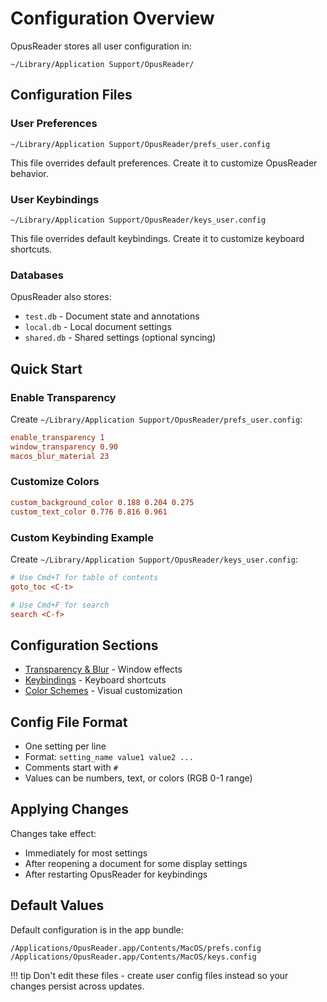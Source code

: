 # Configuration Overview

OpusReader stores all user configuration in:

```
~/Library/Application Support/OpusReader/
```

## Configuration Files

### User Preferences
```
~/Library/Application Support/OpusReader/prefs_user.config
```

This file overrides default preferences. Create it to customize OpusReader behavior.

### User Keybindings
```
~/Library/Application Support/OpusReader/keys_user.config
```

This file overrides default keybindings. Create it to customize keyboard shortcuts.

### Databases
OpusReader also stores:

- `test.db` - Document state and annotations
- `local.db` - Local document settings
- `shared.db` - Shared settings (optional syncing)

## Quick Start

### Enable Transparency

Create `~/Library/Application Support/OpusReader/prefs_user.config`:

```ini
enable_transparency 1
window_transparency 0.90
macos_blur_material 23
```

### Customize Colors

```ini
custom_background_color 0.188 0.204 0.275
custom_text_color 0.776 0.816 0.961
```

### Custom Keybinding Example

Create `~/Library/Application Support/OpusReader/keys_user.config`:

```ini
# Use Cmd+T for table of contents
goto_toc <C-t>

# Use Cmd+F for search
search <C-f>
```

## Configuration Sections

- [Transparency & Blur](transparency.md) - Window effects
- [Keybindings](keybindings.md) - Keyboard shortcuts
- [Color Schemes](colors.md) - Visual customization

## Config File Format

- One setting per line
- Format: `setting_name value1 value2 ...`
- Comments start with `#`
- Values can be numbers, text, or colors (RGB 0-1 range)

## Applying Changes

Changes take effect:

- Immediately for most settings
- After reopening a document for some display settings
- After restarting OpusReader for keybindings

## Default Values

Default configuration is in the app bundle:
```
/Applications/OpusReader.app/Contents/MacOS/prefs.config
/Applications/OpusReader.app/Contents/MacOS/keys.config
```

!!! tip
    Don't edit these files - create user config files instead so your changes persist across updates.
